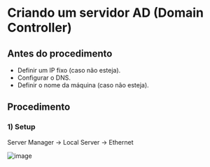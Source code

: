 # Criando um servidor AD (Domain Controller)

## Antes do procedimento

- Definir um IP fixo (caso não esteja).
- Configurar o DNS.
- Definir o nome da máquina (caso não esteja).

## Procedimento

### 1) Setup

Server Manager -> Local Server -> Ethernet

![image](https://github.com/user-attachments/assets/bc13af8b-acf7-4ed5-a76c-951cf9c13106)




